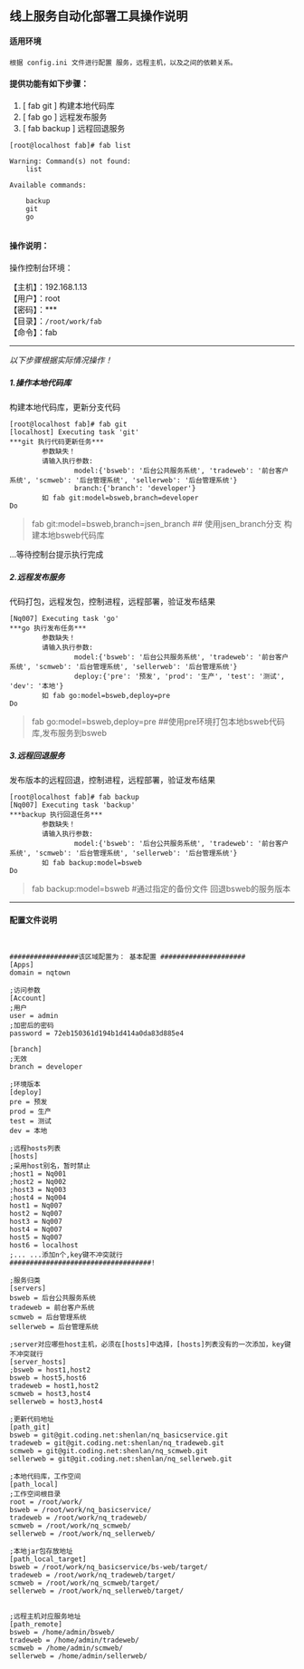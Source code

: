 ## 线上服务自动化部署工具操作说明


#### 适用环境
    根据 config.ini 文件进行配置 服务，远程主机，以及之间的依赖关系。

#### 提供功能有如下步骤：
1. [ fab git ]  构建本地代码库
2. [ fab go ]   远程发布服务
3. [ fab backup ] 远程回退服务


```linux
[root@localhost fab]# fab list

Warning: Command(s) not found:
    list

Available commands:

    backup
    git
    go


```



#### 操作说明：

操作控制台环境：  

【主机】：192.168.1.13\
【用户】：root\
【密码】：*** \
【目录】：`/root/work/fab`\
【命令】：fab



-----------
<i>以下步骤根据实际情况操作！</i>

##### 1.操作本地代码库
构建本地代码库，更新分支代码

```linux
[root@localhost fab]# fab git
[localhost] Executing task 'git'
***git 执行代码更新任务***
        参数缺失！
        请输入执行参数:
                model:{'bsweb': '后台公共服务系统', 'tradeweb': '前台客户系统', 'scmweb': '后台管理系统', 'sellerweb': '后台管理系统'}
                branch:{'branch': 'developer'}
        如 fab git:model=bsweb,branch=developer
Do
```
> fab git:model=bsweb,branch=jsen_branch  ## 使用jsen_branch分支 构建本地bsweb代码库 

...等待控制台提示执行完成


##### 2.远程发布服务
代码打包，远程发包，控制进程，远程部署，验证发布结果

```linux
[Nq007] Executing task 'go'
***go 执行发布任务***
        参数缺失！
        请输入执行参数:
                model:{'bsweb': '后台公共服务系统', 'tradeweb': '前台客户系统', 'scmweb': '后台管理系统', 'sellerweb': '后台管理系统'}
                deploy:{'pre': '预发', 'prod': '生产', 'test': '测试', 'dev': '本地'}
        如 fab go:model=bsweb,deploy=pre
Do

```

> fab go:model=bsweb,deploy=pre ##使用pre环境打包本地bsweb代码库,发布服务到bsweb


##### 3.远程回退服务
发布版本的远程回退，控制进程，远程部署，验证发布结果

```
[root@localhost fab]# fab backup
[Nq007] Executing task 'backup'
***backup 执行回退任务***
        参数缺失！
        请输入执行参数:
                model:{'bsweb': '后台公共服务系统', 'tradeweb': '前台客户系统', 'scmweb': '后台管理系统', 'sellerweb': '后台管理系统'}
        如 fab backup:model=bsweb
Do

```

> fab backup:model=bsweb #通过指定的备份文件 回退bsweb的服务版本

---



#### 配置文件说明

```


#################该区域配置为： 基本配置 #####################
[Apps]
domain = nqtown

;访问参数
[Account]
;用户
user = admin
;加密后的密码
password = 72eb150361d194b1d414a0da83d885e4

[branch]
;无效
branch = developer

;环境版本
[deploy]
pre = 预发
prod = 生产
test = 测试
dev = 本地

;远程hosts列表
[hosts]
;采用host别名，暂时禁止
;host1 = Nq001
;host2 = Nq002
;host3 = Nq003
;host4 = Nq004
host1 = Nq007
host2 = Nq007
host3 = Nq007
host4 = Nq007
host5 = Nq007
host6 = localhost
;... ...添加n个,key键不冲突就行
###################################!

;服务归类
[servers]
bsweb = 后台公共服务系统
tradeweb = 前台客户系统
scmweb = 后台管理系统
sellerweb = 后台管理系统

;server对应哪些host主机，必须在[hosts]中选择，[hosts]列表没有的一次添加，key键不冲突就行
[server_hosts]
;bsweb = host1,host2
bsweb = host5,host6
tradeweb = host1,host2
scmweb = host3,host4
sellerweb = host3,host4

;更新代码地址
[path_git]
bsweb = git@git.coding.net:shenlan/nq_basicservice.git
tradeweb = git@git.coding.net:shenlan/nq_tradeweb.git
scmweb = git@git.coding.net:shenlan/nq_scmweb.git
sellerweb = git@git.coding.net:shenlan/nq_sellerweb.git

;本地代码库，工作空间
[path_local]
;工作空间根目录
root = /root/work/
bsweb = /root/work/nq_basicservice/
tradeweb = /root/work/nq_tradeweb/
scmweb = /root/work/nq_scmweb/
sellerweb = /root/work/nq_sellerweb/

;本地jar包存放地址
[path_local_target]
bsweb = /root/work/nq_basicservice/bs-web/target/
tradeweb = /root/work/nq_tradeweb/target/
scmweb = /root/work/nq_scmweb/target/
sellerweb = /root/work/nq_sellerweb/target/


;远程主机对应服务地址
[path_remote]
bsweb = /home/admin/bsweb/
tradeweb = /home/admin/tradeweb/
scmweb = /home/admin/scmweb/
sellerweb = /home/admin/sellerweb/


```